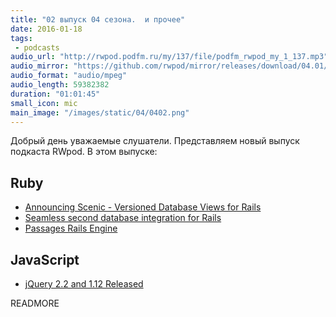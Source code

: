 ```yaml
---
title: "02 выпуск 04 сезона.  и прочее"
date: 2016-01-18
tags:
 - podcasts
audio_url: "http://rwpod.podfm.ru/my/137/file/podfm_rwpod_my_1_137.mp3"
audio_mirror: "https://github.com/rwpod/mirror/releases/download/04.01/0401.mp3"
audio_format: "audio/mpeg"
audio_length: 59382382
duration: "01:01:45"
small_icon: mic
main_image: "/images/static/04/0402.png"
---
```


Добрый день уважаемые слушатели. Представляем новый выпуск подкаста RWpod. В этом выпуске:

## Ruby

 - [Announcing Scenic - Versioned Database Views for Rails](https://robots.thoughtbot.com/announcing-scenic--versioned-database-views-for-rails)
 - [Seamless second database integration for Rails](https://github.com/customink/secondbase)
 - [Passages Rails Engine](http://jakeyesbeck.com/2016/01/03/passages/)

## JavaScript

 - [jQuery 2.2 and 1.12 Released](http://blog.jquery.com/2016/01/08/jquery-2-2-and-1-12-released/)


READMORE

